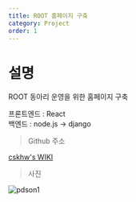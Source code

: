 ```yaml
---
title: ROOT 홈페이지 구축
category: Project
order: 1
---
```


# 설명

ROOT 동아리 운영을 위한 홈페이지 구축

프론트엔드 : React<br>
백엔드 : node.js -> django<br>

> Github 주소

<a href="https://github.com/cskhw/PDsonpage">cskhw's WIKI<a>
<br>

>사진

<img src="../images/project/pdson/캡처.jpg" alt="pdson1">
